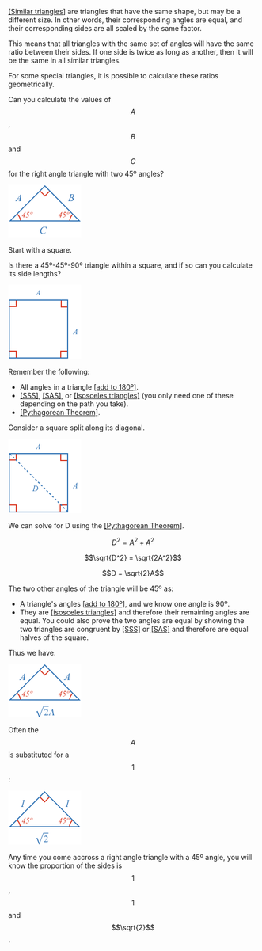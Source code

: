 [[Similar triangles]]((qr,'Math/Geometry_1/SimilarTriangles/base/SimilarPres',#00756F)) are triangles that have the same shape, but may be a different size. In other words, their corresponding angles are equal, and their corresponding sides are all scaled by the same factor.

This means that all triangles with the same set of angles will have the same ratio between their sides. If one side is twice as long as another, then it will be the same in all similar triangles.

For some special triangles, it is possible to calculate these ratios geometrically.

Can you calculate the values of $$A$$, $$B$$ and $$C$$ for the right angle triangle with two 45º angles?

![](initial.png)

<hint>Start with a square.</hint>

<hintLow>
Is there a 45º-45º-90º triangle within a square, and if so can you calculate its side lengths?

![](pure-square.png)
</hintLow>

<hintLow>
Remember the following:

* All angles in a triangle [[add to 180º]]((qr,'Math/Geometry_1/Triangles/base/AngleSum',#00756F)).
* [[SSS]]((qr,'Math/Geometry_1/CongruentTriangles/base/Sss',#00756F)), [[SAS]]((qr,'Math/Geometry_1/CongruentTriangles/base/Sas',#00756F)), or [[Isosceles triangles]]((qr,'Math/Geometry_1/Isosceles/base/Main',#00756F)) (you only need one of these depending on the path you take).
* [[Pythagorean Theorem]]((qr,'Math/Geometry_1/RightAngleTriangles/base/Pythagorus',#00756F)).
</hintLow>

<hintLow>
Consider a square split along its diagonal.

![](square.png)

We can solve for D using the [[Pythagorean Theorem]]((qr,'Math/Geometry_1/RightAngleTriangles/base/Pythagorus',#00756F)).

$$D^2 = A^2 + A^2$$

$$\sqrt{D^2} = \sqrt{2A^2}$$

$$D = \sqrt{2}A$$

The two other angles of the triangle will be 45º as:

* A triangle's angles [[add to 180º]]((qr,'Math/Geometry_1/Triangles/base/AngleSum',#00756F)), and we know one angle is 90º.
* They are [[isosceles triangles]]((qr,'Math/Geometry_1/Isosceles/base/Main',#00756F)) and therefore their remaining angles are equal. You could also prove the two angles are equal by showing the two triangles are congruent by [[SSS]]((qr,'Math/Geometry_1/CongruentTriangles/base/Sss',#00756F)) or [[SAS]]((qr,'Math/Geometry_1/CongruentTriangles/base/Sas',#00756F)) and therefore are equal halves of the square.

Thus we have:

![](tri.png)

Often the $$A$$ is substituted for a $$1$$:

![](final.png)

Any time you come accross a right angle triangle with a 45º angle, you will know the proportion of the sides is $$1$$, $$1$$ and $$\sqrt{2}$$.
</hintLow>